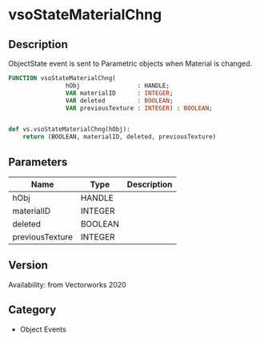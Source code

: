 # vsoStateMaterialChng

## Description
ObjectState event is sent to Parametric objects when Material is changed.

```pascal
FUNCTION vsoStateMaterialChng(
				hObj                : HANDLE;
				VAR materialID      : INTEGER;
				VAR deleted         : BOOLEAN;
				VAR previousTexture : INTEGER) : BOOLEAN;
```

```python

def vs.vsoStateMaterialChng(hObj):
    return (BOOLEAN, materialID, deleted, previousTexture)
```

## Parameters
|Name|Type|Description|
|---|---|---|
|hObj|HANDLE||
|materialID|INTEGER||
|deleted|BOOLEAN||
|previousTexture|INTEGER||

## Version
Availability: from Vectorworks 2020
## Category
* Object Events

